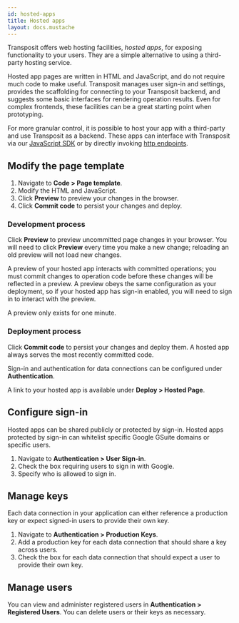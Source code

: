 ```yaml
---
id: hosted-apps
title: Hosted apps
layout: docs.mustache
---
```


Transposit offers web hosting facilities, _hosted apps_, for exposing functionality to your users. They are a simple alternative to using a third-party hosting service.

Hosted app pages are written in HTML and JavaScript, and do not require much code to make useful. Transposit manages user sign-in and settings, provides the scaffolding for connecting to your Transposit backend, and suggests some basic interfaces for rendering operation results. Even for complex frontends, these facilities can be a great starting point when prototyping.

For more granular control, it is possible to host your app with a third-party and use Transposit as a backend. These apps can interface with Transposit via our [JavaScript SDK](/docs/building/js-sdk) or by directly invoking [http endpoints](/docs/building/endpoints).

## Modify the page template

1. Navigate to **Code &gt; Page template**.
2. Modify the HTML and JavaScript.
3. Click **Preview** to preview your changes in the browser.
4. Click **Commit code** to persist your changes and deploy.

### Development process

Click **Preview** to preview uncommitted page changes in your browser. You will need to click **Preview** every time you make a new change; reloading an old preview will not load new changes.

A preview of your hosted app interacts with committed operations; you must commit changes to operation code before these changes will be reflected in a preview. A preview obeys the same configuration as your deployment, so if your hosted app has sign-in enabled, you will need to sign in to interact with the preview.

A preview only exists for one minute.

### Deployment process

Click **Commit code** to persist your changes and deploy them. A hosted app always serves the most recently committed code.

Sign-in and authentication for data connections can be configured under **Authentication**.

A link to your hosted app is available under **Deploy &gt; Hosted Page**.

## Configure sign-in

Hosted apps can be shared publicly or protected by sign-in. Hosted apps protected by sign-in can whitelist specific Google GSuite domains or specific users.

1. Navigate to **Authentication &gt; User Sign-in**.
2. Check the box requiring users to sign in with Google.
3. Specify who is allowed to sign in.

## Manage keys

Each data connection in your application can either reference a production key or expect signed-in users to provide their own key.

1. Navigate to **Authentication &gt; Production Keys**.
2. Add a production key for each data connection that should share a key across users.
3. Check the box for each data connection that should expect a user to provide their own key.

## Manage users

You can view and administer registered users in **Authentication &gt; Registered Users**. You can delete users or their keys as necessary.
